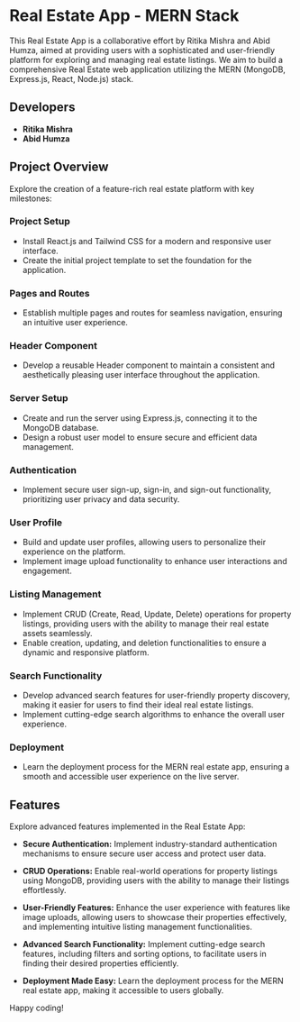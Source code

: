 # Real Estate App - MERN Stack

This Real Estate App is a collaborative effort by Ritika Mishra and Abid Humza, aimed at providing users with a sophisticated and user-friendly platform for exploring and managing real estate listings. We aim to build a comprehensive Real Estate web application utilizing the MERN (MongoDB, Express.js, React, Node.js) stack.

## Developers

- **Ritika Mishra**
- **Abid Humza**

## Project Overview

Explore the creation of a feature-rich real estate platform with key milestones:

### Project Setup

- Install React.js and Tailwind CSS for a modern and responsive user interface.
- Create the initial project template to set the foundation for the application.

### Pages and Routes

- Establish multiple pages and routes for seamless navigation, ensuring an intuitive user experience.

### Header Component

- Develop a reusable Header component to maintain a consistent and aesthetically pleasing user interface throughout the application.

### Server Setup

- Create and run the server using Express.js, connecting it to the MongoDB database.
- Design a robust user model to ensure secure and efficient data management.

### Authentication

- Implement secure user sign-up, sign-in, and sign-out functionality, prioritizing user privacy and data security.

### User Profile

- Build and update user profiles, allowing users to personalize their experience on the platform.
- Implement image upload functionality to enhance user interactions and engagement.

### Listing Management

- Implement CRUD (Create, Read, Update, Delete) operations for property listings, providing users with the ability to manage their real estate assets seamlessly.
- Enable creation, updating, and deletion functionalities to ensure a dynamic and responsive platform.

### Search Functionality

- Develop advanced search features for user-friendly property discovery, making it easier for users to find their ideal real estate listings.
- Implement cutting-edge search algorithms to enhance the overall user experience.

### Deployment

- Learn the deployment process for the MERN real estate app, ensuring a smooth and accessible user experience on the live server.

## Features

Explore advanced features implemented in the Real Estate App:

- **Secure Authentication:** Implement industry-standard authentication mechanisms to ensure secure user access and protect user data.

- **CRUD Operations:** Enable real-world operations for property listings using MongoDB, providing users with the ability to manage their listings effortlessly.

- **User-Friendly Features:** Enhance the user experience with features like image uploads, allowing users to showcase their properties effectively, and implementing intuitive listing management functionalities.

- **Advanced Search Functionality:** Implement cutting-edge search features, including filters and sorting options, to facilitate users in finding their desired properties efficiently.

- **Deployment Made Easy:** Learn the deployment process for the MERN real estate app, making it accessible to users globally.

Happy coding!